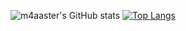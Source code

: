 ![m4aaster's GitHub stats](https://github-readme-stats.vercel.app/api?username=m4aaster&show_icons=true&theme=github_dark)
[![Top Langs](https://github-readme-stats.vercel.app/api/top-langs/?username=m4aaster&show_icons=true&theme=github_dark&langs_count=8)](https://github.com/anuraghazra/github-readme-stats)
